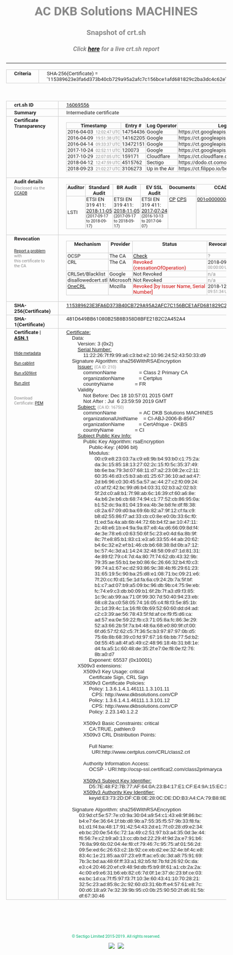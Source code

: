 # AC DKB Solutions MACHINES
### Snapshot of crt.sh
##### Click [here](https://crt.sh/?q=115389623E3FA6D373B40CB729A95A2AFC7C156BCE1AFD681829C2BA3DC4C62E) for a live crt.sh report

---
<!DOCTYPE HTML PUBLIC "-//W3C//DTD HTML 4.0 Transitional//EN">
<HTML>
<HEAD>
  <META http-equiv="Content-Type" content="text/html; charset=UTF-8">
  <TITLE>crt.sh | 115389623e3fa6d373b40cb729a95a2afc7c156bce1afd681829c2ba3dc4c62e</TITLE>
  <META name="description" content="Free CT Log Certificate Search Tool from Sectigo (formerly Comodo CA)">
  <META name="keywords" content="crt.sh, CT, Certificate Transparency, Certificate Search, SSL Certificate, Sectigo, Comodo CA">
  <LINK href="//fonts.googleapis.com/css?family=Roboto+Mono|Roboto:400,400i,700,700i" rel="stylesheet">
  <STYLE type="text/css">
    a {
      white-space: nowrap;
    }
    body {
      color: #888888;
      font: 12pt Roboto, sans-serif;
      padding-top: 10px;
      text-align: center
    }
    form {
      margin: 0px
    }
    span {
      border-radius: 10px
    }
    span.heading {
      color: #888888;
      font: 12pt Roboto, sans-serif
    }
    span.title {
      background-color: #00B373;
      color: #FFFFFF;
      font: bold 18pt Roboto, sans-serif;
      padding: 0px 5px
    }
    span.text {
      color: #888888;
      font: 10pt Roboto, sans-serif
    }
    span.whiteongrey {
      background-color: #D9D9D6;
      color: #FFFFFF;
      font: bold 18pt Roboto, sans-serif;
      padding: 0px 5px
    }
    table {
      border-collapse: collapse;
      color: #222222;
      font: 10pt Roboto, sans-serif;
      margin-left: auto;
      margin-right: auto
    }
    table.options {
      border: none;
      margin-left: 10px
    }
    td, th {
      border: 1px solid #CCCCCC;
      padding: 0px 2px;
      text-align: left;
      vertical-align: top
    }
    td.outer, th.outer {
      border: 1px solid #CCCCCC;
      padding: 2px 20px;
      text-align: left
    }
    th.heading {
      color: #888888;
      font: bold italic 12pt Roboto, sans-serif;
      padding: 20px 0px 0px;
      text-align: center
    }
    th.options, td.options {
      border: none;
      vertical-align: middle
    }
    td.text {
      font: 10pt "Roboto Mono", sans-serif;
      padding: 2px 20px
    }
    td.heading {
      border: none;
      color: #888888;
      font: 12pt Roboto, sans-serif;
      padding-top: 20px;
      text-align: center
    }
    table.lint td, th {
      text-align: center
    }
    .button {
      background-color: #00B373;
      border-radius: 10px;
      color: #FFFFFF;
      font: bold 13pt Roboto, sans-serif
    }
    .copyright {
      font: 8pt Roboto, sans-serif;
      color: #00B373
    }
    .input {
      border: 1px solid #888888;
      font-weight: bold;
      text-align: center
    }
    .small {
      font: 8pt Roboto, sans-serif;
      color: #888888
    }
    .error {
      background-color: #FFDFDF;
      color: #CC0000;
      font-weight: bold
    }
    .fatal {
      background-color: #0000AA;
      color: #FFFFFF;
      font-weight: bold
    }
    .notice {
      background-color: #FFFFDF;
      color: #606000
    }
    .warning {
      background-color: #FFEFDF;
      color: #DF6000
    }
  </STYLE>
</HEAD>
<BODY>

<TABLE>
  <TR>
    <TH class="outer">Criteria</TH>
    <TD class="outer">SHA-256(Certificate) = '115389623e3fa6d373b40cb729a95a2afc7c156bce1afd681829c2ba3dc4c62e'</TD>
  </TR>
</TABLE>
<BR>
<TABLE>
  <TR>
    <TH class="outer">crt.sh ID</TH>
    <TD class="outer"><A href="?id=16069556">16069556</A></TD>
  </TR>
  <TR>
    <TH class="outer">Summary</TH>
    <TD class="outer">Intermediate certificate</TD>
  </TR>
  <TR>
    <TH class="outer">Certificate<BR>Transparency</TH>
    <TD class="outer">
<TABLE class="options" style="margin-left:0px">
  <TR>
    <TH>Timestamp</TH>
    <TH>Entry #</TH>
    <TH>Log Operator</TH>
    <TH>Log URL</TH>
  </TR>
  <TR>
    <TD>2016-04-03&nbsp; <FONT class="small">12:02:47 UTC</FONT></TD>
    <TD>14754436</TD>
    <TD>Google</TD>
    <TD>https://ct.googleapis.com/pilot</TD>
  </TR>
  <TR>
    <TD>2016-04-09&nbsp; <FONT class="small">19:51:38 UTC</FONT></TD>
    <TD>14162205</TD>
    <TD>Google</TD>
    <TD>https://ct.googleapis.com/aviator</TD>
  </TR>
  <TR>
    <TD>2016-04-14&nbsp; <FONT class="small">09:33:37 UTC</FONT></TD>
    <TD>13472151</TD>
    <TD>Google</TD>
    <TD>https://ct.googleapis.com/rocketeer</TD>
  </TR>
  <TR>
    <TD>2017-10-24&nbsp; <FONT class="small">02:52:11 UTC</FONT></TD>
    <TD>120073</TD>
    <TD>Google</TD>
    <TD>https://ct.googleapis.com/logs/argon2019</TD>
  </TR>
  <TR>
    <TD>2017-10-29&nbsp; <FONT class="small">22:07:05 UTC</FONT></TD>
    <TD>159171</TD>
    <TD>Cloudflare</TD>
    <TD>https://ct.cloudflare.com/logs/nimbus2019</TD>
  </TR>
  <TR>
    <TD>2018-04-12&nbsp; <FONT class="small">12:47:59 UTC</FONT></TD>
    <TD>4515762</TD>
    <TD>Sectigo</TD>
    <TD>https://dodo.ct.comodo.com</TD>
  </TR>
  <TR>
    <TD>2018-09-23&nbsp; <FONT class="small">21:02:27 UTC</FONT></TD>
    <TD>3106273</TD>
    <TD>Up in the Air</TD>
    <TD>https://ct.filippo.io/behindthesofa</TD>
  </TR>
</TABLE>
    </TD>
  </TR>
  <TR>
    <TH class="outer">Audit details<BR>
      <DIV class="small" style="padding-top:3px">Disclosed via the
        <A href="//ccadb-public.secure.force.com/mozilla/PublicAllIntermediateCerts" target="_blank">CCADB</A></DIV>
    </TH>
    <TD class="outer">
<TABLE class="options" style="margin-left:0px">
  <TR>
    <TH>Auditor</TH>
    <TH>Standard Audit</TH>
    <TH>BR Audit</TH>
    <TH>EV SSL Audit</TH>
    <TH>Documents</TH>
    <TH>CCADB</TH>
    <TH>Root Owner / Certificate</TH>
  </TR>
  <TR>
    <TD style="vertical-align:middle">LSTI</TD>
    <TD>ETSI EN 319 411:
      <A href="https://bug1465629.bmoattachments.org/attachment.cgi?id=9024032" target="_blank">2018-11-05</A>
      <BR><FONT style="font-size:8pt">(2017-09-17 to 2018-09-17)</FONT></TD>
    <TD>ETSI EN 319 411:
      <A href="https://bug1465629.bmoattachments.org/attachment.cgi?id=9024032" target="_blank">2018-11-05</A>
      <BR><FONT style="font-size:8pt">(2017-09-17 to 2018-09-17)</FONT></TD>
    <TD>ETSI EN 319 411:
      <A href="https://bug1297034.bmoattachments.org/attachment.cgi?id=8916590" target="_blank">2017-07-24</A>
      <BR><FONT style="font-size:8pt">(2016-10-13 to 2017-04-07)</FONT></TD>
    <TD>
      <A href="https://www.dkbsolutions.com/CP/PC_DKB_SOLUTIONS_Certificats_SSL_V1.4.pdf" target="blank">CP</A>
      <A href="https://www.dkbsolutions.com/CP/PC_DKB_SOLUTIONS_Certificats_SSL_V1.4.pdf" target="blank">CPS</A>
    </TD>
    <TD><A href="//ccadb.force.com/001o000000rEcyPAAS" target="_blank">001o000000rEcyPAAS</A></TD>
    <TD><A href="/?id=3971">DocuSign (OpenTrust/Keynectis)</A></TD>
  </TR>
</TABLE>
    </TD>
  </TR>
  <TR>
    <TH class="outer">Revocation<BR><BR>
      <DIV class="small" style="padding-top:3px"><A href="?id=16069556&opt=problemreporting">Report a problem</A> with<BR>this certificate to the CA</DIV></TH>
    <TD class="outer">
      <TABLE class="options" style="margin-left:0px">
        <TR>
          <TH>Mechanism</TH>
          <TH>Provider</TH>
          <TH>Status</TH>
          <TH>Revocation Date</TH>
          <TH>Last Observed in CRL</TH>
          <TH>Last Checked <SPAN style="color:#CC0000;vertical-align:middle;font-size:70%;font-weight:normal">(Error)</SPAN></TH>
        </TR>
        <TR>
          <TD>OCSP</TD>
          <TD>The CA</TD>
          <TD><A href="?id=16069556&opt=ocsp">Check</A></TD>
          <TD><SPAN style="color:#888888">?</SPAN></TD>
          <TD><SPAN style="color:#888888">n/a</SPAN></TD>
          <TD><SPAN style="color:#888888">?</SPAN></TD>
        </TR>
        <TR>
          <TD>CRL</TD>
          <TD>The CA</TD>
          <TD><SPAN style="color:#CC0000">Revoked (cessationOfOperation)</SPAN></TD><TD>2018-09-27&nbsp; <FONT class="small">00:00:00 UTC</FONT></TD><TD>2018-09-28&nbsp; <FONT class="small">11:10:49 UTC</FONT></TD><TD>2019-12-04&nbsp; <FONT class="small">18:25:33 UTC</FONT></TD>
        </TR>
        <TR>
          <TD>CRLSet/Blacklist</TD>
          <TD>Google</TD>
          <TD>Not Revoked</TD>
          <TD><SPAN style="color:#888888">n/a</SPAN></TD>
          <TD><SPAN style="color:#888888">n/a</SPAN></TD>
          <TD><SPAN style="color:#888888">n/a</SPAN></TD>
        </TR>
        <TR>
          <TD>disallowedcert.stl</TD>
          <TD>Microsoft</TD>
          <TD>Not Revoked</TD>
          <TD><SPAN style="color:#888888">n/a</SPAN></TD>
          <TD><SPAN style="color:#888888">n/a</SPAN></TD>
          <TD><SPAN style="color:#888888">n/a</SPAN></TD>
        </TR>
        <TR>
          <TD><A href="/mozilla-onecrl" target="_blank">OneCRL</A></TD>
          <TD>Mozilla</TD>
          <TD><SPAN style="color:#CC0000">Revoked [by Issuer Name, Serial Number]</SPAN></TD><TD>2018-12-07&nbsp; <FONT class="small">09:51:34 UTC</FONT></TD>
          <TD><SPAN style="color:#888888">n/a</SPAN></TD>
          <TD><SPAN style="color:#888888">n/a</SPAN></TD>
        </TR>
      </TABLE>
    </TD>
  </TR>
  <TR>
    <TH class="outer">SHA-256(Certificate)</TH>
    <TD class="outer"><A href="//censys.io/certificates/115389623e3fa6d373b40cb729a95a2afc7c156bce1afd681829c2ba3dc4c62e">115389623E3FA6D373B40CB729A95A2AFC7C156BCE1AFD681829C2BA3DC4C62E</A></TD>
  </TR>
  <TR>
    <TH class="outer">SHA-1(Certificate)</TH>
    <TD class="outer">481D649BB61080B25B8B358D8BFE21B2C2A452A4</TD>
  </TR>
  <TR>
    <TH class="outer">Certificate | <A href="?asn1=16069556">ASN.1</A>
      <SPAN class="small"><BR>
      <BR><BR><A href="?id=16069556&opt=nometadata">Hide metadata</A>
      <BR><BR><A href="?id=16069556&opt=cablint">Run cablint</A>
      <BR><BR><A href="?id=16069556&opt=x509lint">Run x509lint</A>
      <BR><BR><A href="?id=16069556&opt=zlint">Run zlint</A>
      <BR><BR><BR>Download Certificate: <A href="?d=16069556">PEM</A>
      </SPAN>
    </TH>
    <TD class="text"><A href="?d=16069556">Certificate:</A><BR>&nbsp;&nbsp;&nbsp;&nbsp;Data:<BR>&nbsp;&nbsp;&nbsp;&nbsp;&nbsp;&nbsp;&nbsp;&nbsp;Version:&nbsp;3&nbsp;(0x2)<BR>&nbsp;&nbsp;&nbsp;&nbsp;&nbsp;&nbsp;&nbsp;&nbsp;<A href="?serial=1122267ff999a6c3bde210962452435033d9">Serial&nbsp;Number:</A><BR>&nbsp;&nbsp;&nbsp;&nbsp;&nbsp;&nbsp;&nbsp;&nbsp;&nbsp;&nbsp;&nbsp;&nbsp;11:22:26:7f:f9:99:a6:c3:bd:e2:10:96:24:52:43:50:33:d9<BR>&nbsp;&nbsp;&nbsp;&nbsp;Signature&nbsp;Algorithm:&nbsp;sha256WithRSAEncryption<BR>&nbsp;&nbsp;&nbsp;&nbsp;&nbsp;&nbsp;&nbsp;&nbsp;<A href="?caid=210">Issuer:</A> <SPAN class="small">(CA ID: 210)</SPAN><BR>&nbsp;&nbsp;&nbsp;&nbsp;&nbsp;&nbsp;&nbsp;&nbsp;&nbsp;&nbsp;&nbsp;&nbsp;commonName&nbsp;&nbsp;&nbsp;&nbsp;&nbsp;&nbsp;&nbsp;&nbsp;&nbsp;&nbsp;&nbsp;&nbsp;&nbsp;&nbsp;&nbsp;&nbsp;=&nbsp;Class&nbsp;2&nbsp;Primary&nbsp;CA<BR>&nbsp;&nbsp;&nbsp;&nbsp;&nbsp;&nbsp;&nbsp;&nbsp;&nbsp;&nbsp;&nbsp;&nbsp;organizationName&nbsp;&nbsp;&nbsp;&nbsp;&nbsp;&nbsp;&nbsp;&nbsp;&nbsp;&nbsp;=&nbsp;Certplus<BR>&nbsp;&nbsp;&nbsp;&nbsp;&nbsp;&nbsp;&nbsp;&nbsp;&nbsp;&nbsp;&nbsp;&nbsp;countryName&nbsp;&nbsp;&nbsp;&nbsp;&nbsp;&nbsp;&nbsp;&nbsp;&nbsp;&nbsp;&nbsp;&nbsp;&nbsp;&nbsp;&nbsp;=&nbsp;FR<BR>&nbsp;&nbsp;&nbsp;&nbsp;&nbsp;&nbsp;&nbsp;&nbsp;Validity<BR>&nbsp;&nbsp;&nbsp;&nbsp;&nbsp;&nbsp;&nbsp;&nbsp;&nbsp;&nbsp;&nbsp;&nbsp;Not&nbsp;Before:&nbsp;Dec&nbsp;18&nbsp;10:57:01&nbsp;2015&nbsp;GMT<BR>&nbsp;&nbsp;&nbsp;&nbsp;&nbsp;&nbsp;&nbsp;&nbsp;&nbsp;&nbsp;&nbsp;&nbsp;Not&nbsp;After&nbsp;:&nbsp;Jul&nbsp;&nbsp;6&nbsp;23:59:59&nbsp;2019&nbsp;GMT<BR>&nbsp;&nbsp;&nbsp;&nbsp;&nbsp;&nbsp;&nbsp;&nbsp;<A href="?caid=16750">Subject:</A> <SPAN class="small">(CA ID: 16750)</SPAN><BR>&nbsp;&nbsp;&nbsp;&nbsp;&nbsp;&nbsp;&nbsp;&nbsp;&nbsp;&nbsp;&nbsp;&nbsp;commonName&nbsp;&nbsp;&nbsp;&nbsp;&nbsp;&nbsp;&nbsp;&nbsp;&nbsp;&nbsp;&nbsp;&nbsp;&nbsp;&nbsp;&nbsp;&nbsp;=&nbsp;AC&nbsp;DKB&nbsp;Solutions&nbsp;MACHINES<BR>&nbsp;&nbsp;&nbsp;&nbsp;&nbsp;&nbsp;&nbsp;&nbsp;&nbsp;&nbsp;&nbsp;&nbsp;organizationalUnitName&nbsp;&nbsp;&nbsp;&nbsp;=&nbsp;CI-ABJ-2006-B-8567<BR>&nbsp;&nbsp;&nbsp;&nbsp;&nbsp;&nbsp;&nbsp;&nbsp;&nbsp;&nbsp;&nbsp;&nbsp;organizationName&nbsp;&nbsp;&nbsp;&nbsp;&nbsp;&nbsp;&nbsp;&nbsp;&nbsp;&nbsp;=&nbsp;CertAfrique&nbsp;-&nbsp;DKBS<BR>&nbsp;&nbsp;&nbsp;&nbsp;&nbsp;&nbsp;&nbsp;&nbsp;&nbsp;&nbsp;&nbsp;&nbsp;countryName&nbsp;&nbsp;&nbsp;&nbsp;&nbsp;&nbsp;&nbsp;&nbsp;&nbsp;&nbsp;&nbsp;&nbsp;&nbsp;&nbsp;&nbsp;=&nbsp;CI<BR>&nbsp;&nbsp;&nbsp;&nbsp;&nbsp;&nbsp;&nbsp;&nbsp;<A href="?spkisha256=928e7056053c43ea2893915f738ccf2fc20a2cd2e1c2f0a88a1cb70de036dfea">Subject&nbsp;Public&nbsp;Key&nbsp;Info:</A><BR>&nbsp;&nbsp;&nbsp;&nbsp;&nbsp;&nbsp;&nbsp;&nbsp;&nbsp;&nbsp;&nbsp;&nbsp;Public&nbsp;Key&nbsp;Algorithm:&nbsp;rsaEncryption<BR>&nbsp;&nbsp;&nbsp;&nbsp;&nbsp;&nbsp;&nbsp;&nbsp;&nbsp;&nbsp;&nbsp;&nbsp;&nbsp;&nbsp;&nbsp;&nbsp;Public-Key:&nbsp;(4096&nbsp;bit)<BR>&nbsp;&nbsp;&nbsp;&nbsp;&nbsp;&nbsp;&nbsp;&nbsp;&nbsp;&nbsp;&nbsp;&nbsp;&nbsp;&nbsp;&nbsp;&nbsp;Modulus:<BR>&nbsp;&nbsp;&nbsp;&nbsp;&nbsp;&nbsp;&nbsp;&nbsp;&nbsp;&nbsp;&nbsp;&nbsp;&nbsp;&nbsp;&nbsp;&nbsp;&nbsp;&nbsp;&nbsp;&nbsp;00:c9:e8:23:03:7a:c9:e8:9b:b4:93:b0:c1:75:2a:<BR>&nbsp;&nbsp;&nbsp;&nbsp;&nbsp;&nbsp;&nbsp;&nbsp;&nbsp;&nbsp;&nbsp;&nbsp;&nbsp;&nbsp;&nbsp;&nbsp;&nbsp;&nbsp;&nbsp;&nbsp;da:3c:15:85:18:13:27:02:2c:15:f0:5c:35:37:49:<BR>&nbsp;&nbsp;&nbsp;&nbsp;&nbsp;&nbsp;&nbsp;&nbsp;&nbsp;&nbsp;&nbsp;&nbsp;&nbsp;&nbsp;&nbsp;&nbsp;&nbsp;&nbsp;&nbsp;&nbsp;bb:6e:ba:79:3d:07:68:11:d7:a2:23:08:2e:c2:11:<BR>&nbsp;&nbsp;&nbsp;&nbsp;&nbsp;&nbsp;&nbsp;&nbsp;&nbsp;&nbsp;&nbsp;&nbsp;&nbsp;&nbsp;&nbsp;&nbsp;&nbsp;&nbsp;&nbsp;&nbsp;60:35:46:d3:c5:b3:ab:d1:25:67:36:10:ad:ad:47:<BR>&nbsp;&nbsp;&nbsp;&nbsp;&nbsp;&nbsp;&nbsp;&nbsp;&nbsp;&nbsp;&nbsp;&nbsp;&nbsp;&nbsp;&nbsp;&nbsp;&nbsp;&nbsp;&nbsp;&nbsp;2d:b6:96:c0:30:45:5a:57:ac:44:27:c2:f0:09:24:<BR>&nbsp;&nbsp;&nbsp;&nbsp;&nbsp;&nbsp;&nbsp;&nbsp;&nbsp;&nbsp;&nbsp;&nbsp;&nbsp;&nbsp;&nbsp;&nbsp;&nbsp;&nbsp;&nbsp;&nbsp;c0:af:f2:42:bc:99:d6:b4:03:31:02:b3:a2:02:b3:<BR>&nbsp;&nbsp;&nbsp;&nbsp;&nbsp;&nbsp;&nbsp;&nbsp;&nbsp;&nbsp;&nbsp;&nbsp;&nbsp;&nbsp;&nbsp;&nbsp;&nbsp;&nbsp;&nbsp;&nbsp;5f:2d:c0:a8:b1:7f:98:ab:6c:16:39:cf:60:a6:8e:<BR>&nbsp;&nbsp;&nbsp;&nbsp;&nbsp;&nbsp;&nbsp;&nbsp;&nbsp;&nbsp;&nbsp;&nbsp;&nbsp;&nbsp;&nbsp;&nbsp;&nbsp;&nbsp;&nbsp;&nbsp;4a:b6:2e:b6:cb:68:74:94:c1:77:52:cb:86:95:0a:<BR>&nbsp;&nbsp;&nbsp;&nbsp;&nbsp;&nbsp;&nbsp;&nbsp;&nbsp;&nbsp;&nbsp;&nbsp;&nbsp;&nbsp;&nbsp;&nbsp;&nbsp;&nbsp;&nbsp;&nbsp;b1:52:dc:9a:81:04:19:ea:4b:3e:b8:fe:df:f8:38:<BR>&nbsp;&nbsp;&nbsp;&nbsp;&nbsp;&nbsp;&nbsp;&nbsp;&nbsp;&nbsp;&nbsp;&nbsp;&nbsp;&nbsp;&nbsp;&nbsp;&nbsp;&nbsp;&nbsp;&nbsp;c8:2a:67:09:d0:ba:69:6b:82:a7:9f:12:cf:fa:c9:<BR>&nbsp;&nbsp;&nbsp;&nbsp;&nbsp;&nbsp;&nbsp;&nbsp;&nbsp;&nbsp;&nbsp;&nbsp;&nbsp;&nbsp;&nbsp;&nbsp;&nbsp;&nbsp;&nbsp;&nbsp;b8:d2:55:86:f7:ad:33:cb:c0:8e:e0:0b:33:6c:f0:<BR>&nbsp;&nbsp;&nbsp;&nbsp;&nbsp;&nbsp;&nbsp;&nbsp;&nbsp;&nbsp;&nbsp;&nbsp;&nbsp;&nbsp;&nbsp;&nbsp;&nbsp;&nbsp;&nbsp;&nbsp;f1:ed:5a:4a:ab:6b:44:72:6b:b4:f2:ae:10:47:11:<BR>&nbsp;&nbsp;&nbsp;&nbsp;&nbsp;&nbsp;&nbsp;&nbsp;&nbsp;&nbsp;&nbsp;&nbsp;&nbsp;&nbsp;&nbsp;&nbsp;&nbsp;&nbsp;&nbsp;&nbsp;2c:48:e6:1b:e4:9a:9a:87:e8:4a:d6:66:09:8d:f4:<BR>&nbsp;&nbsp;&nbsp;&nbsp;&nbsp;&nbsp;&nbsp;&nbsp;&nbsp;&nbsp;&nbsp;&nbsp;&nbsp;&nbsp;&nbsp;&nbsp;&nbsp;&nbsp;&nbsp;&nbsp;4e:3e:78:e6:c0:63:50:6f:5c:23:e0:4d:6a:8b:9f:<BR>&nbsp;&nbsp;&nbsp;&nbsp;&nbsp;&nbsp;&nbsp;&nbsp;&nbsp;&nbsp;&nbsp;&nbsp;&nbsp;&nbsp;&nbsp;&nbsp;&nbsp;&nbsp;&nbsp;&nbsp;8c:7f:e8:85:b1:83:c1:e3:a6:33:55:44:ab:20:62:<BR>&nbsp;&nbsp;&nbsp;&nbsp;&nbsp;&nbsp;&nbsp;&nbsp;&nbsp;&nbsp;&nbsp;&nbsp;&nbsp;&nbsp;&nbsp;&nbsp;&nbsp;&nbsp;&nbsp;&nbsp;b4:6c:32:e2:ef:b1:46:cb:b6:68:38:8d:0b:a7:12:<BR>&nbsp;&nbsp;&nbsp;&nbsp;&nbsp;&nbsp;&nbsp;&nbsp;&nbsp;&nbsp;&nbsp;&nbsp;&nbsp;&nbsp;&nbsp;&nbsp;&nbsp;&nbsp;&nbsp;&nbsp;bc:57:4c:3d:a1:14:24:32:48:58:09:d7:1d:81:31:<BR>&nbsp;&nbsp;&nbsp;&nbsp;&nbsp;&nbsp;&nbsp;&nbsp;&nbsp;&nbsp;&nbsp;&nbsp;&nbsp;&nbsp;&nbsp;&nbsp;&nbsp;&nbsp;&nbsp;&nbsp;4e:89:f2:79:c4:7d:4a:80:7f:74:62:db:43:32:9b:<BR>&nbsp;&nbsp;&nbsp;&nbsp;&nbsp;&nbsp;&nbsp;&nbsp;&nbsp;&nbsp;&nbsp;&nbsp;&nbsp;&nbsp;&nbsp;&nbsp;&nbsp;&nbsp;&nbsp;&nbsp;79:35:ae:55:b1:be:b0:86:6c:26:66:32:b4:f0:c3:<BR>&nbsp;&nbsp;&nbsp;&nbsp;&nbsp;&nbsp;&nbsp;&nbsp;&nbsp;&nbsp;&nbsp;&nbsp;&nbsp;&nbsp;&nbsp;&nbsp;&nbsp;&nbsp;&nbsp;&nbsp;99:74:a1:67:ec:d2:93:86:9c:38:4b:f6:29:61:23:<BR>&nbsp;&nbsp;&nbsp;&nbsp;&nbsp;&nbsp;&nbsp;&nbsp;&nbsp;&nbsp;&nbsp;&nbsp;&nbsp;&nbsp;&nbsp;&nbsp;&nbsp;&nbsp;&nbsp;&nbsp;31:65:19:5c:90:ba:25:d8:e1:08:71:bc:09:21:e6:<BR>&nbsp;&nbsp;&nbsp;&nbsp;&nbsp;&nbsp;&nbsp;&nbsp;&nbsp;&nbsp;&nbsp;&nbsp;&nbsp;&nbsp;&nbsp;&nbsp;&nbsp;&nbsp;&nbsp;&nbsp;7f:20:cc:f0:d1:5e:1d:fa:6a:c9:24:2b:7a:5f:bf:<BR>&nbsp;&nbsp;&nbsp;&nbsp;&nbsp;&nbsp;&nbsp;&nbsp;&nbsp;&nbsp;&nbsp;&nbsp;&nbsp;&nbsp;&nbsp;&nbsp;&nbsp;&nbsp;&nbsp;&nbsp;b1:c7:ad:07:b9:a5:09:bc:96:db:9b:c4:75:9e:eb:<BR>&nbsp;&nbsp;&nbsp;&nbsp;&nbsp;&nbsp;&nbsp;&nbsp;&nbsp;&nbsp;&nbsp;&nbsp;&nbsp;&nbsp;&nbsp;&nbsp;&nbsp;&nbsp;&nbsp;&nbsp;fc:74:e9:c3:db:b0:09:b1:6f:2b:7f:a3:d9:f3:85:<BR>&nbsp;&nbsp;&nbsp;&nbsp;&nbsp;&nbsp;&nbsp;&nbsp;&nbsp;&nbsp;&nbsp;&nbsp;&nbsp;&nbsp;&nbsp;&nbsp;&nbsp;&nbsp;&nbsp;&nbsp;1c:9c:ab:99:aa:71:0f:99:30:7d:50:40:94:23:eb:<BR>&nbsp;&nbsp;&nbsp;&nbsp;&nbsp;&nbsp;&nbsp;&nbsp;&nbsp;&nbsp;&nbsp;&nbsp;&nbsp;&nbsp;&nbsp;&nbsp;&nbsp;&nbsp;&nbsp;&nbsp;68:c8:2a:c0:58:05:74:16:05:c4:f8:f3:5e:85:1b:<BR>&nbsp;&nbsp;&nbsp;&nbsp;&nbsp;&nbsp;&nbsp;&nbsp;&nbsp;&nbsp;&nbsp;&nbsp;&nbsp;&nbsp;&nbsp;&nbsp;&nbsp;&nbsp;&nbsp;&nbsp;2c:1d:39:4c:1a:16:f8:0b:69:52:60:60:dd:d4:ad:<BR>&nbsp;&nbsp;&nbsp;&nbsp;&nbsp;&nbsp;&nbsp;&nbsp;&nbsp;&nbsp;&nbsp;&nbsp;&nbsp;&nbsp;&nbsp;&nbsp;&nbsp;&nbsp;&nbsp;&nbsp;c2:c3:39:ae:56:78:43:5f:fd:af:ce:f9:f5:d6:ca:<BR>&nbsp;&nbsp;&nbsp;&nbsp;&nbsp;&nbsp;&nbsp;&nbsp;&nbsp;&nbsp;&nbsp;&nbsp;&nbsp;&nbsp;&nbsp;&nbsp;&nbsp;&nbsp;&nbsp;&nbsp;ad:57:ea:0e:59:22:fb:c3:71:05:8a:fc:86:3e:29:<BR>&nbsp;&nbsp;&nbsp;&nbsp;&nbsp;&nbsp;&nbsp;&nbsp;&nbsp;&nbsp;&nbsp;&nbsp;&nbsp;&nbsp;&nbsp;&nbsp;&nbsp;&nbsp;&nbsp;&nbsp;52:a3:66:2b:5f:7a:b4:48:6a:68:e0:80:9f:cf:00:<BR>&nbsp;&nbsp;&nbsp;&nbsp;&nbsp;&nbsp;&nbsp;&nbsp;&nbsp;&nbsp;&nbsp;&nbsp;&nbsp;&nbsp;&nbsp;&nbsp;&nbsp;&nbsp;&nbsp;&nbsp;6f:d6:57:f2:62:c5:7f:36:5c:b3:97:87:97:0b:d5:<BR>&nbsp;&nbsp;&nbsp;&nbsp;&nbsp;&nbsp;&nbsp;&nbsp;&nbsp;&nbsp;&nbsp;&nbsp;&nbsp;&nbsp;&nbsp;&nbsp;&nbsp;&nbsp;&nbsp;&nbsp;75:6b:8b:68:39:c0:fd:97:67:16:6b:bb:77:5d:b2:<BR>&nbsp;&nbsp;&nbsp;&nbsp;&nbsp;&nbsp;&nbsp;&nbsp;&nbsp;&nbsp;&nbsp;&nbsp;&nbsp;&nbsp;&nbsp;&nbsp;&nbsp;&nbsp;&nbsp;&nbsp;0d:55:45:a8:4f:a5:49:c2:48:96:18:4b:31:b8:1e:<BR>&nbsp;&nbsp;&nbsp;&nbsp;&nbsp;&nbsp;&nbsp;&nbsp;&nbsp;&nbsp;&nbsp;&nbsp;&nbsp;&nbsp;&nbsp;&nbsp;&nbsp;&nbsp;&nbsp;&nbsp;d4:fa:a5:1c:60:48:de:35:2f:e7:0e:f8:0e:f2:76:<BR>&nbsp;&nbsp;&nbsp;&nbsp;&nbsp;&nbsp;&nbsp;&nbsp;&nbsp;&nbsp;&nbsp;&nbsp;&nbsp;&nbsp;&nbsp;&nbsp;&nbsp;&nbsp;&nbsp;&nbsp;8b:a0:d7<BR>&nbsp;&nbsp;&nbsp;&nbsp;&nbsp;&nbsp;&nbsp;&nbsp;&nbsp;&nbsp;&nbsp;&nbsp;&nbsp;&nbsp;&nbsp;&nbsp;Exponent:&nbsp;65537&nbsp;(0x10001)<BR>&nbsp;&nbsp;&nbsp;&nbsp;&nbsp;&nbsp;&nbsp;&nbsp;X509v3&nbsp;extensions:<BR>&nbsp;&nbsp;&nbsp;&nbsp;&nbsp;&nbsp;&nbsp;&nbsp;&nbsp;&nbsp;&nbsp;&nbsp;X509v3&nbsp;Key&nbsp;Usage:&nbsp;critical<BR>&nbsp;&nbsp;&nbsp;&nbsp;&nbsp;&nbsp;&nbsp;&nbsp;&nbsp;&nbsp;&nbsp;&nbsp;&nbsp;&nbsp;&nbsp;&nbsp;Certificate&nbsp;Sign,&nbsp;CRL&nbsp;Sign<BR>&nbsp;&nbsp;&nbsp;&nbsp;&nbsp;&nbsp;&nbsp;&nbsp;&nbsp;&nbsp;&nbsp;&nbsp;X509v3&nbsp;Certificate&nbsp;Policies:&nbsp;<BR>&nbsp;&nbsp;&nbsp;&nbsp;&nbsp;&nbsp;&nbsp;&nbsp;&nbsp;&nbsp;&nbsp;&nbsp;&nbsp;&nbsp;&nbsp;&nbsp;Policy:&nbsp;1.3.6.1.4.1.46111.1.3.101.11<BR>&nbsp;&nbsp;&nbsp;&nbsp;&nbsp;&nbsp;&nbsp;&nbsp;&nbsp;&nbsp;&nbsp;&nbsp;&nbsp;&nbsp;&nbsp;&nbsp;&nbsp;&nbsp;CPS:&nbsp;http://www.dkbsolutions.com/CP<BR>&nbsp;&nbsp;&nbsp;&nbsp;&nbsp;&nbsp;&nbsp;&nbsp;&nbsp;&nbsp;&nbsp;&nbsp;&nbsp;&nbsp;&nbsp;&nbsp;Policy:&nbsp;1.3.6.1.4.1.46111.1.3.101.12<BR>&nbsp;&nbsp;&nbsp;&nbsp;&nbsp;&nbsp;&nbsp;&nbsp;&nbsp;&nbsp;&nbsp;&nbsp;&nbsp;&nbsp;&nbsp;&nbsp;&nbsp;&nbsp;CPS:&nbsp;http://www.dkbsolutions.com/CP<BR>&nbsp;&nbsp;&nbsp;&nbsp;&nbsp;&nbsp;&nbsp;&nbsp;&nbsp;&nbsp;&nbsp;&nbsp;&nbsp;&nbsp;&nbsp;&nbsp;Policy:&nbsp;2.23.140.1.2.2<BR><BR>&nbsp;&nbsp;&nbsp;&nbsp;&nbsp;&nbsp;&nbsp;&nbsp;&nbsp;&nbsp;&nbsp;&nbsp;X509v3&nbsp;Basic&nbsp;Constraints:&nbsp;critical<BR>&nbsp;&nbsp;&nbsp;&nbsp;&nbsp;&nbsp;&nbsp;&nbsp;&nbsp;&nbsp;&nbsp;&nbsp;&nbsp;&nbsp;&nbsp;&nbsp;CA:TRUE,&nbsp;pathlen:0<BR>&nbsp;&nbsp;&nbsp;&nbsp;&nbsp;&nbsp;&nbsp;&nbsp;&nbsp;&nbsp;&nbsp;&nbsp;X509v3&nbsp;CRL&nbsp;Distribution&nbsp;Points:&nbsp;<BR><BR>&nbsp;&nbsp;&nbsp;&nbsp;&nbsp;&nbsp;&nbsp;&nbsp;&nbsp;&nbsp;&nbsp;&nbsp;&nbsp;&nbsp;&nbsp;&nbsp;Full&nbsp;Name:<BR>&nbsp;&nbsp;&nbsp;&nbsp;&nbsp;&nbsp;&nbsp;&nbsp;&nbsp;&nbsp;&nbsp;&nbsp;&nbsp;&nbsp;&nbsp;&nbsp;&nbsp;&nbsp;URI:http://www.certplus.com/CRL/class2.crl<BR><BR>&nbsp;&nbsp;&nbsp;&nbsp;&nbsp;&nbsp;&nbsp;&nbsp;&nbsp;&nbsp;&nbsp;&nbsp;Authority&nbsp;Information&nbsp;Access:&nbsp;<BR>&nbsp;&nbsp;&nbsp;&nbsp;&nbsp;&nbsp;&nbsp;&nbsp;&nbsp;&nbsp;&nbsp;&nbsp;&nbsp;&nbsp;&nbsp;&nbsp;OCSP&nbsp;-&nbsp;URI:http://ocsp-ssl.certificat2.com/class2primaryca<BR><BR>&nbsp;&nbsp;&nbsp;&nbsp;&nbsp;&nbsp;&nbsp;&nbsp;&nbsp;&nbsp;&nbsp;&nbsp;<A href="?ski=d57e48f27b77af640a23b417e1cfe49a15ec1a6f">X509v3&nbsp;Subject&nbsp;Key&nbsp;Identifier:</A><BR>&nbsp;&nbsp;&nbsp;&nbsp;&nbsp;&nbsp;&nbsp;&nbsp;&nbsp;&nbsp;&nbsp;&nbsp;&nbsp;&nbsp;&nbsp;&nbsp;D5:7E:48:F2:7B:77:AF:64:0A:23:B4:17:E1:CF:E4:9A:15:EC:1A:6F<BR>&nbsp;&nbsp;&nbsp;&nbsp;&nbsp;&nbsp;&nbsp;&nbsp;&nbsp;&nbsp;&nbsp;&nbsp;<A href="?ski=e3732ddfcb0e280cdeddb3a4ca79b88ebbe83089">X509v3&nbsp;Authority&nbsp;Key&nbsp;Identifier:</A><BR>&nbsp;&nbsp;&nbsp;&nbsp;&nbsp;&nbsp;&nbsp;&nbsp;&nbsp;&nbsp;&nbsp;&nbsp;&nbsp;&nbsp;&nbsp;&nbsp;keyid:E3:73:2D:DF:CB:0E:28:0C:DE:DD:B3:A4:CA:79:B8:8E:BB:E8:30:89<BR><BR>&nbsp;&nbsp;&nbsp;&nbsp;Signature&nbsp;Algorithm:&nbsp;sha256WithRSAEncryption<BR>&nbsp;&nbsp;&nbsp;&nbsp;&nbsp;&nbsp;&nbsp;&nbsp;&nbsp;03:9d:cf:5e:57:7e:c0:9a:30:04:a9:54:c1:43:e8:9f:86:bc:<BR>&nbsp;&nbsp;&nbsp;&nbsp;&nbsp;&nbsp;&nbsp;&nbsp;&nbsp;b4:e7:6e:36:64:1f:bb:d8:9b:a7:55:35:f5:57:9b:33:f8:fa:<BR>&nbsp;&nbsp;&nbsp;&nbsp;&nbsp;&nbsp;&nbsp;&nbsp;&nbsp;b1:d1:f4:ba:48:17:91:42:54:43:2d:e1:7f:c0:28:d9:e2:34:<BR>&nbsp;&nbsp;&nbsp;&nbsp;&nbsp;&nbsp;&nbsp;&nbsp;&nbsp;eb:bc:20:0e:54:6c:72:1a:49:c2:51:97:b3:a4:35:0d:3e:44:<BR>&nbsp;&nbsp;&nbsp;&nbsp;&nbsp;&nbsp;&nbsp;&nbsp;&nbsp;f6:56:7e:c2:b9:a0:13:cc:db:bd:22:29:4f:9d:2a:e7:91:b6:<BR>&nbsp;&nbsp;&nbsp;&nbsp;&nbsp;&nbsp;&nbsp;&nbsp;&nbsp;76:8a:99:6b:02:04:4e:f8:cf:79:46:7c:95:75:af:01:56:2d:<BR>&nbsp;&nbsp;&nbsp;&nbsp;&nbsp;&nbsp;&nbsp;&nbsp;&nbsp;09:5e:ed:6c:26:63:c2:1b:92:ce:eb:d2:ee:32:4e:bf:4c:e8:<BR>&nbsp;&nbsp;&nbsp;&nbsp;&nbsp;&nbsp;&nbsp;&nbsp;&nbsp;83:4c:1e:21:85:aa:07:23:e9:ff:ac:e5:dc:3d:a8:75:91:69:<BR>&nbsp;&nbsp;&nbsp;&nbsp;&nbsp;&nbsp;&nbsp;&nbsp;&nbsp;7b:3c:bd:aa:48:6f:ff:33:a1:82:b5:fd:7b:fd:26:92:0c:da:<BR>&nbsp;&nbsp;&nbsp;&nbsp;&nbsp;&nbsp;&nbsp;&nbsp;&nbsp;e3:c4:20:46:20:ef:c9:48:9d:db:f5:b9:8f:61:a1:cb:2a:2a:<BR>&nbsp;&nbsp;&nbsp;&nbsp;&nbsp;&nbsp;&nbsp;&nbsp;&nbsp;4c:00:e9:e6:31:b6:eb:82:c6:7d:0f:1e:37:dc:23:bf:ce:03:<BR>&nbsp;&nbsp;&nbsp;&nbsp;&nbsp;&nbsp;&nbsp;&nbsp;&nbsp;ea:bc:1d:ca:7f:f5:97:f3:7f:10:3e:60:43:41:10:70:28:21:<BR>&nbsp;&nbsp;&nbsp;&nbsp;&nbsp;&nbsp;&nbsp;&nbsp;&nbsp;32:5c:23:ad:85:8c:2c:92:60:d3:31:6b:ff:e4:57:61:e8:7c:<BR>&nbsp;&nbsp;&nbsp;&nbsp;&nbsp;&nbsp;&nbsp;&nbsp;&nbsp;00:d6:18:a9:7e:32:39:9b:95:c0:0b:25:90:50:2f:d6:81:5b:<BR>&nbsp;&nbsp;&nbsp;&nbsp;&nbsp;&nbsp;&nbsp;&nbsp;&nbsp;df:67:30:46<BR>    </TD>
  </TR>
</TABLE>

  <BR><BR><BR>

  <P class="copyright">&copy; Sectigo Limited 2015-2019. All rights reserved.</P>
  <DIV>
    <A href="https://sectigo.com/"><IMG src="/sectigo_s.png"></A>
    &nbsp;<A href="https://github.com/crtsh"><IMG src="/GitHub-Mark-32px.png"></A>
  </DIV>
</BODY>
</HTML>
